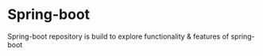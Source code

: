 # Spring-boot
Spring-boot repository is build to explore functionality &amp; features of spring-boot 
